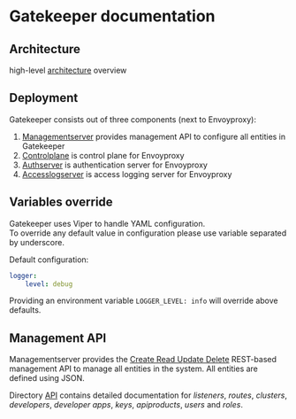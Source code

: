 # Gatekeeper documentation

## Architecture

high-level [architecture](architecture.md) overview

## Deployment

Gatekeeper consists out of three components (next to Envoyproxy):

1. [Managementserver](managementserver.md) provides management API to configure all entities in Gatekeeper
2. [Controlplane](controlplane.md) is control plane for Envoyproxy
3. [Authserver](authserver.md) is authentication server for Envoyproxy
4. [Accesslogserver](accesslogserver.md) is access logging server for Envoyproxy

## Variables override

Gatekeeper uses Viper to handle YAML configuration.  
To override any default value in configuration please use variable separated by underscore.  

Default configuration:

```yaml
logger:
    level: debug
```
Providing an environment variable `LOGGER_LEVEL: info` will override above defaults.


## Management API

Managementserver provides the [Create Read Update Delete](https://en.wikipedia.org/wiki/Create,_read,_update_and_delete) REST-based management API to manage all entities in the system. All entities are defined using JSON.

Directory [API](api/README.md) contains detailed documentation for _listeners_, _routes_, _clusters_, _developers_, _developer apps_, _keys_, _apiproducts_, _users_ and _roles_.
